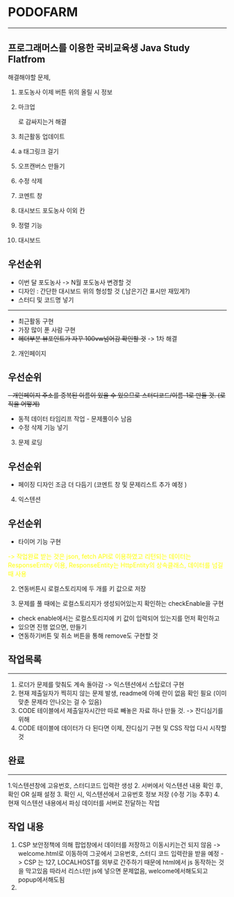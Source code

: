 # PODOFARM
---

## 프로그래머스를 이용한 국비교육생 Java Study Flatfrom

해결해야할 문제,
1. 포도농사 이제 버튼 위의 올릴 시 정보
2. 마크업 <p> 로 감싸지는거 해결
3. 최근활동 업데이트
4. a 태그링크 걸기
5. 오프캔버스 만들기
6. 수정 삭제
7. 코멘트 창
8. 대시보드 포도농사 이외 칸
9. 정렬 기능 


1. 대시보드
## 우선순위
 -  이번 달 포도농사 -> N월 포도농사 변경할 것
 - 디자인 : 간단한 대시보드 위의 형성할 것 (,남은기간 표시만 재밌게?)
 - 스터디 및 코드명 넣기 
--------------------------------------------
 - 최근활동 구현
 - 가장 많이 푼 사람 구현
 - ~~헤더부분 뷰포인트가 자꾸 100vw넘어감 확인할 것~~ -> 1차 해결
2. 개인페이지
## 우선순위 
 ~~- 개인페이지 주소를 중복된 이름이 있을 수 있으므로 스터디코드/이름-1로 만들 것. (로직을 어떻게)~~
 - 동적 데이터 타임리프 작업 - 문제풀이수 남음 
 - 수정 삭제 기능 넣기

3. 문제 로딩
## 우선순위
 - 페이징 디자인 조금 더 다듬기 (코멘트 창 및 문제리스트 추가 예정 )

4. 익스텐션
## 우선순위
 - 타이머 기능 구현




<span style="color:yellow">  -> 작업완료 받는 것은 json, fetch API로 이용하였고 리턴되는 데이터는
ResponseEntity 이용,  ResponseEntity는 HttpEntity의 상속클래스, 데이터를 넘길때 사용
</span>


2. 연동버튼시 로컬스토리지에 두 개를 키 값으로 저장


3. 문제를 풀 때에는 로컬스토리지가 생성되어있는지 확인하는 checkEnable을 구현
 - check enable에서는 로컬스토리지에 키 값이 입력되어 있는지를 먼저 확인하고
 - 있으면 진행 없으면, 만들기
 - 연동하기버튼 및 취소 버튼을 통해 remove도 구현할 것

## 작업목록
--------------------
1. 로더가 문제를 맞춰도 계속 돌아감 -> 익스텐션에서 스탑로더 구현
2. 현재 제출일자가 찍히지 않는 문제 발생, readme에 아예 란이 없음 확인 필요 (이미 맞춘 문제라 안나오는 걸 수 있음)
3. CODE 테이블에서 제출일자시간만 따로 빼놓은 자료 하나 만들 것. -> 잔디심기를 위해
4. CODE 테이블에 데이터가 다 된다면 이제, 잔디심기 구현 및 CSS 작업 다시 시작할 것 


## 완료
-----------------
1.익스텐션창에 고유번호, 스터디코드 입력란 생성
2. 서버에서 익스텐션 내용 확인 후, 확인 OR 실패 설정
3. 확인 시, 익스텐션에서 고유번호 정보 저장 (수정 기능 추후)
4. 현재 익스텐션 내용에서 파싱 데이터를 서버로 전달하는 작업



## 작업 내용
1. CSP 보안정책에 의해 팝업창에서 데이터를 저장하고 이동시키는건 되지 않음
-> welcome.html로 이동하여 그곳에서 고유번호, 스터디 코드 입력란을 받을 예정
-> CSP 는 127, LOCALHOST를 외부로 간주하기 때문에 html에서 js 동작하는 것을 막고있음
따라서 리스너만 js에 넣으면 문제없음, welcome에서해도되고 popup에서해도됨
2. 


